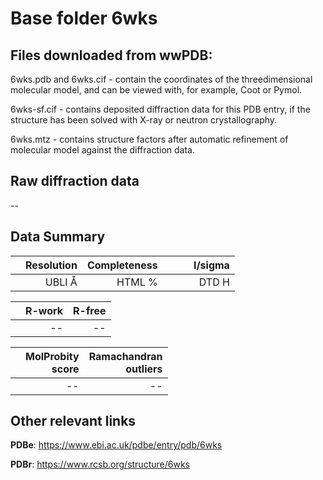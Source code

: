 # Base folder 6wks

## Files downloaded from wwPDB:

6wks.pdb and 6wks.cif - contain the coordinates of the threedimensional molecular model, and can be viewed with, for example, Coot or Pymol.

6wks-sf.cif - contains deposited diffraction data for this PDB entry, if the structure has been solved with X-ray or neutron crystallography.

6wks.mtz - contains structure factors after automatic refinement of molecular model against the diffraction data.

## Raw diffraction data

--<br> 

## Data Summary
|   | Resolution | Completeness| I/sigma |
|---|-------------:|----------------:|--------------:|
|   |UBLI Å| HTML %|<img width=50/>DTD H|

|   | **R-work**| **R-free**   
|---|-------------:|----------------:|           
||--|--|

|   |**MolProbity<br>score**| **Ramachandran<br>outliers** 
|---|-------------:|----------------:|
||--|--|

 

 

## Other relevant links 
**PDBe**:  https://www.ebi.ac.uk/pdbe/entry/pdb/6wks
 
**PDBr**: https://www.rcsb.org/structure/6wks 

